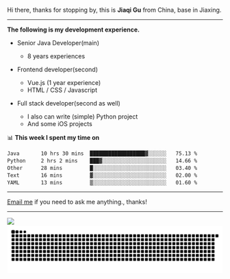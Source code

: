 Hi there, thanks for stopping by, this is **Jiaqi Gu** from China, base in Jiaxing.

---

**The following is my development experience.**

- Senior Java Developer(main)
  - 8 years experiences

- Frontend developer(second)
  - Vue.js (1 year experience)
  - HTML / CSS / Javascript
  
- Full stack developer(second as well)
  - I also can write (simple) Python project
  - And some iOS projects

📊 **This week I spent my time on**
<!--START_SECTION:waka-->

```txt
Java       10 hrs 30 mins  ██████████████████▓░░░░░░   75.13 %
Python     2 hrs 2 mins    ███▓░░░░░░░░░░░░░░░░░░░░░   14.66 %
Other      28 mins         █░░░░░░░░░░░░░░░░░░░░░░░░   03.40 %
Text       16 mins         ▓░░░░░░░░░░░░░░░░░░░░░░░░   02.00 %
YAML       13 mins         ▒░░░░░░░░░░░░░░░░░░░░░░░░   01.60 %
```

<!--END_SECTION:waka-->

---

[Email me](mailto:htk2klwgr@mozmail.com?subject=Hiring_from_GitHub) if you need to ask me anything., thanks!

---

![]( https://visitor-badge.glitch.me/badge?page_id=githubgujiaqi)
![]( https://github.com/droid-Q/droid-Q/raw/output/github-contribution-grid-snake.svg#gh-dark-mode-only)

